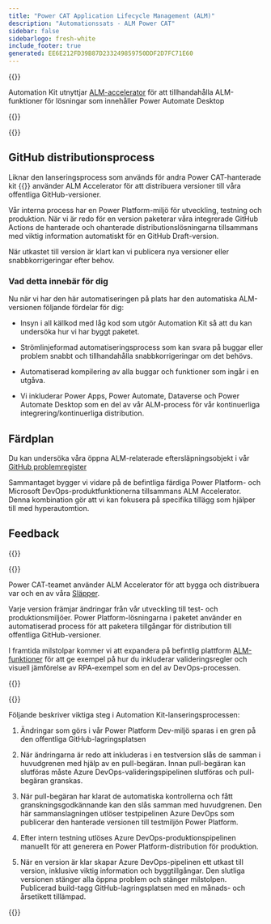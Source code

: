 ```yaml
---
title: "Power CAT Application Lifecycle Management (ALM)"
description: "Automationssats - ALM Power CAT"
sidebar: false
sidebarlogo: fresh-white
include_footer: true
generated: EE6E212FD39B87D233249859750DDF2D7FC71E60
---
```


{{<slideStyles>}}

<div class="optional">

Automation Kit utnyttjar [ALM-accelerator](https://aka.ms/aa4pp) för att tillhandahålla ALM-funktioner för lösningar som innehåller Power Automate Desktop

</div>

{{<presentation slides="1,2">}}


<div class="optional">

{{<presentationStyles>}}

## GitHub distributionsprocess

Liknar den lanseringsprocess som används för andra Power CAT-hanterade kit {{<product-name>}} använder ALM Accelerator för att distribuera versioner till våra offentliga GitHub-versioner.

Vår interna process har en Power Platform-miljö för utveckling, testning och produktion. När vi är redo för en version paketerar våra integrerade GitHub Actions de hanterade och ohanterade distributionslösningarna tillsammans med viktig information automatiskt för en GitHub Draft-version.

När utkastet till version är klart kan vi publicera nya versioner eller snabbkorrigeringar efter behov.

### Vad detta innebär för dig

Nu när vi har den här automatiseringen på plats har den automatiska ALM-versionen följande fördelar för dig:

- Insyn i all källkod med låg kod som utgör Automation Kit så att du kan undersöka hur vi har byggt paketet.

- Strömlinjeformad automatiseringsprocess som kan svara på buggar eller problem snabbt och tillhandahålla snabbkorrigeringar om det behövs.

- Automatiserad kompilering av alla buggar och funktioner som ingår i en utgåva.

- Vi inkluderar Power Apps, Power Automate, Dataverse och Power Automate Desktop som en del av vår ALM-process för vår kontinuerliga integrering/kontinuerliga distribution.

## Färdplan

Du kan undersöka våra öppna ALM-relaterade eftersläpningsobjekt i vår [GitHub problemregister](https://github.com/microsoft/powercat-automation-kit/issues?q=is%3Aissue+is%3Aopen+label%3Aalm)

Sammantaget bygger vi vidare på de befintliga färdiga Power Platform- och Microsoft DevOps-produktfunktionerna tillsammans ALM Accelerator. Denna kombination gör att vi kan fokusera på specifika tillägg som hjälper till med hyperautomtion.

## Feedback

{{<questions name="/content/sv/features/alm/powercat.json" completed="Tack för att du ger feedback" showNavigationButtons="false" locale="sv">}}

</div>

{{<slide  id="slide1" audio="features/alm/powercat/overview.mp3" description="Power CAT ALM Overview" localImage="/images/illustrations/alm-roadmap-2022-11.svg" >}}

Power CAT-teamet använder ALM Accelerator för att bygga och distribuera var och en av våra [Släpper](https://github.com/microsoft/powercat-automation-kit/releases).

Varje version främjar ändringar från vår utveckling till test- och produktionsmiljöer. Power Platform-lösningarna i paketet använder en automatiserad process för att paketera tillgångar för distribution till offentliga GitHub-versioner.

I framtida milstolpar kommer vi att expandera på befintlig plattform [ALM-funktioner](/sv/features/alm) för att ge exempel på hur du inkluderar valideringsregler och visuell jämförelse av RPA-exempel som en del av DevOps-processen.  

{{</slide>}}

{{<slide  id="slide2" audio="features/alm/powercat/release-process.mp3" description="Power CAT Automation Kit Release Checker" localImage="/images/illustrations/alm-powercat-process.svg" >}}

Följande beskriver viktiga steg i Automation Kit-lanseringsprocessen:

1. Ändringar som görs i vår Power Platform Dev-miljö sparas i en gren på den offentliga GitHub-lagringsplatsen

2. När ändringarna är redo att inkluderas i en testversion slås de samman i huvudgrenen med hjälp av en pull-begäran. Innan pull-begäran kan slutföras måste Azure DevOps-valideringspipelinen slutföras och pull-begäran granskas.

3. När pull-begäran har klarat de automatiska kontrollerna och fått granskningsgodkännande kan den slås samman med huvudgrenen. Den här sammanslagningen utlöser testpipelinen Azure DevOps som publicerar den hanterade versionen till testmiljön Power Platform.

4. Efter intern testning utlöses Azure DevOps-produktionspipelinen manuellt för att generera en Power Platform-distribution för produktion.

5. När en version är klar skapar Azure DevOps-pipelinen ett utkast till version, inklusive viktig information och byggtillgångar. Den slutliga versionen stänger alla öppna problem och stänger milstolpen. Publicerad build-tagg GitHub-lagringsplatsen med en månads- och årsetikett tillämpad.

{{</slide>}}
